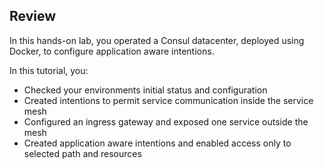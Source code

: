 ## Review

In this hands-on lab, you operated a Consul datacenter, deployed using Docker, to configure application aware intentions.

In this tutorial, you:

- Checked your environments initial status and configuration
- Created intentions to permit service communication inside the service mesh
- Configured an ingress gateway and exposed one service outside the mesh
- Created application aware intentions and enabled access only to selected path and resources







